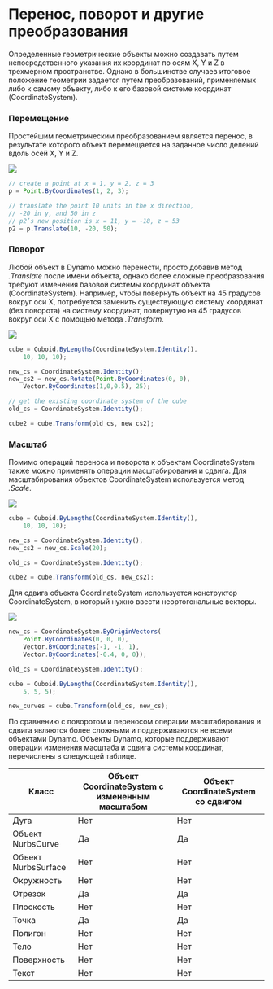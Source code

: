 # Перенос, поворот и другие преобразования

Определенные геометрические объекты можно создавать путем непосредственного указания их координат по осям X, Y и Z в трехмерном пространстве. Однако в большинстве случаев итоговое положение геометрии задается путем преобразований, применяемых либо к самому объекту, либо к его базовой системе координат (CoordinateSystem).

### Перемещение

Простейшим геометрическим преобразованием является перенос, в результате которого объект перемещается на заданное число делений вдоль осей X, Y и Z.

![](../images/8-2/5/Transformations\_01.png)

```js
// create a point at x = 1, y = 2, z = 3
p = Point.ByCoordinates(1, 2, 3);

// translate the point 10 units in the x direction,
// -20 in y, and 50 in z
// p2’s new position is x = 11, y = -18, z = 53
p2 = p.Translate(10, -20, 50);
```

### Поворот

Любой объект в Dynamo можно перенести, просто добавив метод _.Translate_ после имени объекта, однако более сложные преобразования требуют изменения базовой системы координат объекта (CoordinateSystem). Например, чтобы повернуть объект на 45 градусов вокруг оси X, потребуется заменить существующую систему координат (без поворота) на систему координат, повернутую на 45 градусов вокруг оси X с помощью метода _.Transform_.

![](../images/8-2/5/Transformations\_02.png)

```js
cube = Cuboid.ByLengths(CoordinateSystem.Identity(),
    10, 10, 10);

new_cs = CoordinateSystem.Identity();
new_cs2 = new_cs.Rotate(Point.ByCoordinates(0, 0),
    Vector.ByCoordinates(1,0,0.5), 25);

// get the existing coordinate system of the cube
old_cs = CoordinateSystem.Identity();

cube2 = cube.Transform(old_cs, new_cs2);
```

### Масштаб

Помимо операций переноса и поворота к объектам CoordinateSystem также можно применять операции масштабирования и сдвига. Для масштабирования объектов CoordinateSystem используется метод _.Scale_.

![](../images/8-2/5/Transformations\_03.png)

```js
cube = Cuboid.ByLengths(CoordinateSystem.Identity(),
    10, 10, 10);

new_cs = CoordinateSystem.Identity();
new_cs2 = new_cs.Scale(20);

old_cs = CoordinateSystem.Identity();

cube2 = cube.Transform(old_cs, new_cs2);
```

Для сдвига объекта CoordinateSystem используется конструктор CoordinateSystem, в который нужно ввести неортогональные векторы.

![](../images/8-2/5/Transformations\_04.png)

```js
new_cs = CoordinateSystem.ByOriginVectors(
    Point.ByCoordinates(0, 0, 0),
	Vector.ByCoordinates(-1, -1, 1),
	Vector.ByCoordinates(-0.4, 0, 0));

old_cs = CoordinateSystem.Identity();

cube = Cuboid.ByLengths(CoordinateSystem.Identity(),
    5, 5, 5);

new_curves = cube.Transform(old_cs, new_cs);
```

По сравнению с поворотом и переносом операции масштабирования и сдвига являются более сложными и поддерживаются не всеми объектами Dynamo. Объекты Dynamo, которые поддерживают операции изменения масштаба и сдвига системы координат, перечислены в следующей таблице.

| Класс        | Объект CoordinateSystem с измененным масштабом | Объект CoordinateSystem со сдвигом |
| ------------ | ------------------------------------- | ------------------------ |
| Дуга          | Нет                                    | Нет                       |
| Объект NurbsCurve   | Да                                   | Да                      |
| Объект NurbsSurface | Нет                                    | Нет                       |
| Окружность       | Нет                                    | Нет                       |
| Отрезок         | Да                                   | Да                      |
| Плоскость        | Нет                                    | Нет                       |
| Точка        | Да                                   | Да                      |
| Полигон      | Нет                                    | Нет                       |
| Тело        | Нет                                    | Нет                       |
| Поверхность      | Нет                                    | Нет                       |
| Текст         | Нет                                    | Нет                       |
